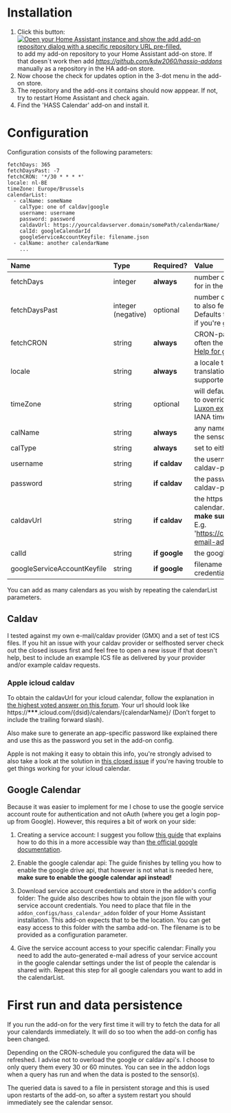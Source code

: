 # Installation

1. Click this button: [![Open your Home Assistant instance and show the add add-on repository dialog with a specific repository URL pre-filled.](https://my.home-assistant.io/badges/supervisor_add_addon_repository.svg)](https://my.home-assistant.io/redirect/supervisor_add_addon_repository/?repository_url=https://github.com/kdw2060/hassio-addons) to add my add-on repository to your Home Assistant add-on store. If that doesn´t work then add _https://github.com/kdw2060/hassio-addons_  manually as a repository in the HA add-on store.
3. Now choose the check for updates option in the 3-dot menu in the add-on store.
4. The repository and the add-ons it contains should now apppear. If not, try to restart Home Assistant and check again.
5. Find the 'HASS Calendar' add-on and install it.

# Configuration

Configuration consists of the following parameters:

```
fetchDays: 365
fetchDaysPast: -7
fetchCRON: '*/30 * * * *'
locale: nl-BE
timeZone: Europe/Brussels
calendarList:
  - calName: someName
    calType: one of caldav|google
    username: username
    password: password
    caldavUrl: https://yourcaldavserver.domain/somePath/calendarName/
    calId: googleCalendarId
    googleServiceAccountKeyfile: filename.json
  - calName: another calendarName
    ...

```

| Name  | Type   | Required? | Value  |
| :---- | :----- | :-------- | :----- |
| fetchDays | integer | **always**| number of days from today to fetch events for in the calendar(s) | 
| fetchDaysPast | integer (negative) | optional| number of days counting back from today to also fetch events for in the calendar(s), Defaults to zero, **enter a negative number** if you're gonna use this option| 
| fetchCRON | string | **always** | CRON-pattern that determines when/how often the calendar data should be fetched. [Help for generating a pattern](https://crontab.guru/)|     
| locale   | string | **always**  | a locale to get date/time presentation and translation right. Locales must be supported by [Luxon](https://moment.github.io/luxon/#/intl?id=how-locales-work) |
| timeZone | string | optional   | will default to system timeZone. If you want to override, then enter a timezone like [Luxon expects it](https://moment.github.io/luxon/#/zones?id=specifying-a-zone). I suggest you enter a IANA timezone string. |
| calName  | string | **always**    | any name you prefer, this will also become the sensor-name|
| calType  | string | **always**    | set to either `caldav` or `google` |
| username | string | **if caldav** | the username you login with for your caldav-provider|
| password | string | **if caldav** | the password you login with for your caldav-provider |
| caldavUrl | string | **if caldav** | the https address for your caldav-calendar.<br> **make sure to include the slash at the end**     E.g. 'https://caldav.gmx.net/begenda/dav/your-email-adress/calendar/' <br> |
| calId | string | **if google** | the google calendar ID [more info](https://docs.simplecalendar.io/find-google-calendar-id/) |
| googleServiceAccountKeyfile | string | **if google** | filename of your google service-account credentials (more info about this below) |

You can add as many calendars as you wish by repeating the calendarList parameters.

## Caldav

I tested against my own e-mail/caldav provider (GMX) and a set of test ICS files. If you hit an issue with your caldav provider or selfhosted server check out the closed issues first and feel free to open a new issue if that doesn't help, best to include an example ICS file as delivered by your provider and/or example caldav requests.

### Apple icloud caldav

To obtain the caldavUrl for your icloud calendar, follow the explanation in [the highest voted answer on this forum](https://askubuntu.com/questions/911567/how-to-sync-icloud-calendar). Your url should look like https://**\*\*\***.icloud.com/{dsid}/calendars/{calendarName}/ (Don’t forget to include the trailing forward slash). 

Also make sure to generate an app-specific password like explained there and use this as the password you set in the add-on config.

Apple is not making it easy to obtain this info, you're strongly advised to also take a look at the solution in [this closed issue](https://github.com/kdw2060/hassio-addons/issues/10#issuecomment-1300317085) if you're having trouble to get things working for your icloud calendar.

## Google Calendar

Because it was easier to implement for me I chose to use the google service account route for authentication and not oAuth (where you get a login pop-up from Google). However, this requires a bit of work on your side:

1. Creating a service account:
   I suggest you follow [this guide](https://www.webdavsystem.com/server/gsuite/service-account/) that explains how to do this in a more accessible way than [the official google documentation](https://cloud.google.com/iam/docs/creating-managing-service-accounts).

2. Enable the google calendar api:
   The guide finishes by telling you how to enable the google drive api, that however is not what is needed here, **make sure to enable the google calendar api instead!**

3. Download service account credentials and store in the addon's config folder:
   The guide also describes how to obtain the json file with your service account credentials. You need to place that file in the `addon_configs/hass_calendar_addon` folder of your Home Assistant installation. This add-on expects that to be the location. You can get easy access to this folder with the samba add-on. The filename is to be provided as a configuration parameter.

4. Give the service account access to your specific calendar:
   Finally you need to add the auto-generated e-mail adress of your service account in the google calendar settings under the list of people the calendar is shared with. Repeat this step for all google calendars you want to add in the calendarList.



# First run and data persistence
If you run the add-on for the very first time it will try to fetch the data for all your calendards immediately. It will do so too when the add-on config has been changed.

Depending on the CRON-schedule you configured the data will be refreshed. I advise not to overload the google or caldav api's. I choose to only query them every 30 or 60 minutes. You can see in the addon logs when a query has run and when the data is posted to the sensor(s).

The queried data is saved to a file in persistent storage and this is used upon restarts of the add-on, so after a system restart you should immediately see the calendar sensor.
